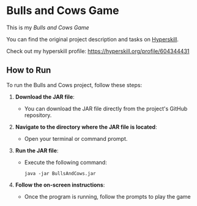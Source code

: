 # Bulls and Cows Game
This is my *Bulls and Cows Game*

You can find the original project description and tasks on [Hyperskill](https://hyperskill.org/projects/53?track=8).

Check out my hyperskill profile: https://hyperskill.org/profile/604344431

## How to Run

To run the Bulls and Cows project, follow these steps:

1. **Download the JAR file**:
   - You can download the JAR file directly from the project's GitHub repository.

2. **Navigate to the directory where the JAR file is located**:
   - Open your terminal or command prompt.

3. **Run the JAR file**:
   - Execute the following command:
     ```
     java -jar BullsAndCows.jar
     ```

4. **Follow the on-screen instructions**:
   - Once the program is running, follow the prompts to play the game 
